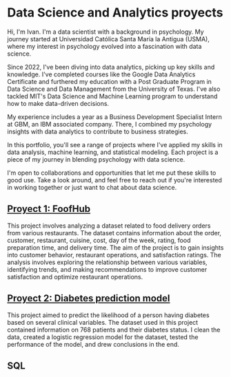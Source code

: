 # Data Science and Analytics proyects

Hi, I'm Ivan. I'm a data scientist with a background in psychology. My journey started at Universidad Católica Santa María la Antigua (USMA), where my interest in psychology evolved into a fascination with data science.

Since 2022, I've been diving into data analytics, picking up key skills and knowledge. I've completed courses like the Google Data Analytics Certificate and furthered my education with a Post Graduate Program in Data Science and Data Management from the University of Texas. I've also tackled MIT's Data Science and Machine Learning program to understand how to make data-driven decisions.

My experience includes a year as a Business Development Specialist Intern at GBM, an IBM associated company. There, I combined my psychology insights with data analytics to contribute to business strategies.

In this portfolio, you'll see a range of projects where I've applied my skills in data analysis, machine learning, and statistical modeling. Each project is a piece of my journey in blending psychology with data science.

I'm open to collaborations and opportunities that let me put these skills to good use. Take a look around, and feel free to reach out if you're interested in working together or just want to chat about data science.

## [Proyect 1: FoofHub](https://github.com/IvanCastillero/FoodHub-EDA-python-proyect)
This project involves analyzing a dataset related to food delivery orders from various restaurants. The dataset contains information about the order, customer, restaurant, cuisine, cost, day of the week, rating, food preparation time, and delivery time. The aim of the project is to gain insights into customer behavior, restaurant operations, and satisfaction ratings. The analysis involves exploring the relationship between various variables, identifying trends, and making recommendations to improve customer satisfaction and optimize restaurant operations.

## [Proyect 2: Diabetes prediction model](https://github.com/IvanCastillero/Diabetes-prediction-model-Python)
This project aimed to predict the likelihood of a person having diabetes based on several clinical variables. The dataset used in this project contained information on 768 patients and their diabetes status. I clean the data, created a logistic regression model for the dataset, tested the performance of the model, and drew conclusions in the end.

## SQL

## 
